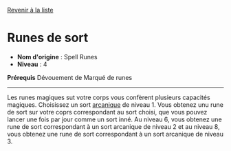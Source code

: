 [Revenir à la liste](..)

# Runes de sort

 * **Nom d'origine** : Spell Runes
 * **Niveau** : 4


<p><span id="ctl00_MainContent_DetailedOutput"><strong>Prérequis</strong> Dévouement de Marqué de runes<br></span></p>
<hr>
<p>Les runes magiques sut votre corps vous confèrent plusieurs capacités magiques. Choisissez un sort <a href="https://2e.aonprd.com/Spells.aspx?Tradition=1">arcanique</a> de niveau 1. Vous obtenez unu rune de sort sur votre coprs correspondant au sort choisi, que vous pouvez lancer une fois par jour comme un sort inné. Au niveau 6, vous obtenez une rune de sort correspondant à un sort arcanique de niveau 2 et au niveau 8, vous obtenez une rune de sort correspondant à un sort arcanique de niveau 3.&nbsp;</p>